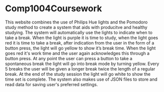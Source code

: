 # Comp1004Coursework
This website combines the use of Philips Hue lights and the Pomodoro study method to create a system that aids with producitve and healthy studying. The system will automatically use the lights to indicate when to take a break. When the light is purple it is time to study, when the light goes red it is time to take a break, after indication from the user in the form of a button press, the light will go yellow to show it’s break time. When the light goes red it's work time and the user again acknowledges this through a button press. At any point the user can press a button to take a spontaneous break the light will go into break mode by turning yellow. Every 5 breaks the user will be given a longer break twice the length of a regular break. At the end of the study session the light will go white to show the time set is complete. The system also makes use of JSON files to store and read data for saving user's preferred settings.

